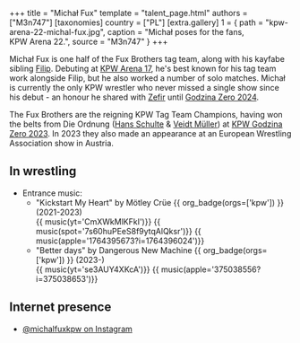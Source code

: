 +++
title = "Michał Fux"
template = "talent_page.html"
authors = ["M3n747"]
[taxonomies]
country = ["PL"]
[extra.gallery]
1 = { path = "kpw-arena-22-michal-fux.jpg", caption = "Michał poses for the fans, KPW Arena 22.", source = "M3n747" }
+++

Michał Fux is one half of the Fux Brothers tag team, along with his kayfabe sibling [Filip](@/w/filip-fux.md).
Debuting at [KPW Arena 17](@/e/kpw/2021-08-21-kpw-arena-17-odrodzenie.md), he's best known for his tag team work alongside Filip, but he also worked a number of solo matches.
Michał is currently the only KPW wrestler who never missed a single show since his debut - an honour he shared with [Zefir](@/w/zefir.md) until [Godzina Zero 2024](@/e/kpw/2024-09-07-kpw-godzina-zero-2024.md).

The Fux Brothers are the reigning KPW Tag Team Champions, having won the belts from Die Ordnung ([Hans Schulte](@/w/hans-schulte.md) & [Veidt Müller](@/w/veit-mueller.md)) at [KPW Godzina Zero 2023](2023-08-18-kpw-godzina-zero-2023.md).
In 2023 they also made an appearance at an European Wrestling Association show in Austria.

## In wrestling

* Entrance music:
  - "Kickstart My Heart" by Mötley Crüe
 {{ org_badge(orgs=['kpw']) }} (2021-2023) <br>
 {{ music(yt='CmXWkMlKFkI')}}
 {{ music(spot='7s60huPEeS8f9ytqAlQksr')}}
 {{ music(apple='1764395673?i=1764396024')}}
  - "Better days" by Dangerous New Machine
 {{ org_badge(orgs=['kpw']) }} (2023-) <br>
 {{ music(yt='se3AUY4XKcA')}}
 {{ music(apple='375038556?i=375038653')}}

## Internet presence

* [@michalfuxkpw on Instagram](https://www.instagram.com/michalfuxkpw/)
